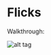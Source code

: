 # Flicks

Walkthrough:

![alt tag](https://github.com/udaymitra/Flicks/blob/master/walkthroughs/flicks_walkthrough.gif)

